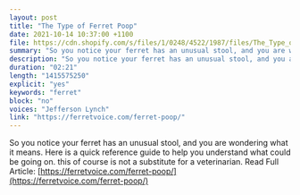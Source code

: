 ```yaml
---
layout: post
title: "The Type of Ferret Poop"
date: 2021-10-14 10:37:00 +1100
file: https://cdn.shopify.com/s/files/1/0248/4522/1987/files/The_Type_of_Ferret_Poop.mp3?v=1634182558
summary: "So you notice your ferret has an unusual stool, and you are wondering what it means. Here is a quick reference guide to help you understand what could be going on. this of course is not a substitute for a veterinarian."
description: "So you notice your ferret has an unusual stool, and you are wondering what it means. Here is a quick reference guide to help you understand what could be going on. this of course is not a substitute for a veterinarian. Read Full Article:<a href='https://ferretvoice.com/ferret-poop/'>https://ferretvoice.com/ferret-poop/</a>"
duration: "02:21" 
length: "1415575250"
explicit: "yes" 
keywords: "ferret"
block: "no" 
voices: "Jefferson Lynch"
link: "https://ferretvoice.com/ferret-poop/"
---
```


So you notice your ferret has an unusual stool, and you are wondering what it means. Here is a quick reference guide to help you understand what could be going on. this of course is not a substitute for a veterinarian. Read Full Article: [https://ferretvoice.com/ferret-poop/](https://ferretvoice.com/ferret-poop/) 

